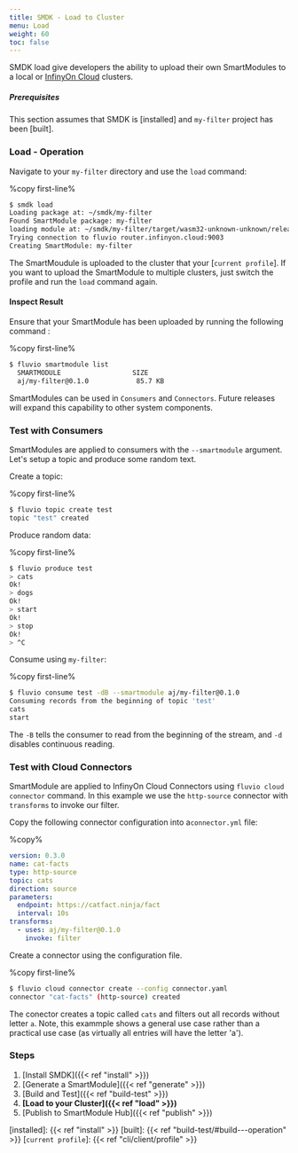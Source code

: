 ```yaml
---
title: SMDK - Load to Cluster
menu: Load
weight: 60
toc: false
---
```


SMDK load give developers the ability to upload their own SmartModules to a local or [InfinyOn Cloud] clusters. 

##### Prerequisites

This section assumes that SMDK is [installed] and `my-filter` project has been [built].

### Load - Operation

Navigate to your `my-filter` directory and use the `load` command:

%copy first-line%
```bash
$ smdk load
Loading package at: ~/smdk/my-filter
Found SmartModule package: my-filter
loading module at: ~/smdk/my-filter/target/wasm32-unknown-unknown/release-lto/my_filter.wasm
Trying connection to fluvio router.infinyon.cloud:9003
Creating SmartModule: my-filter
```

The SmartMoudule is uploaded to the cluster that your [`current profile`]. If you want to upload the SmartModule to multiple clusters, just switch the profile and run the `load` command again.

#### Inspect Result

Ensure that your SmartModule has been uploaded by running the following command :

%copy first-line%
```bash
$ fluvio smartmodule list
  SMARTMODULE                  SIZE     
  aj/my-filter@0.1.0            85.7 KB
```

SmartModules can be used in `Consumers` and `Connectors`. Future releases will expand this capability to other system components.

### Test with Consumers

SmartModules are applied to consumers with the `--smartmodule` argument. Let's setup a topic and produce some random text.

Create a topic:

%copy first-line%
```bash
$ fluvio topic create test
topic "test" created
```

Produce random data:

%copy first-line%
```bash
$ fluvio produce test 
> cats
Ok!
> dogs
Ok!
> start
Ok!
> stop
Ok!
> ^C
```

Consume using `my-filter`:

%copy first-line%
```bash
$ fluvio consume test -dB --smartmodule aj/my-filter@0.1.0
Consuming records from the beginning of topic 'test'
cats
start
```

The `-B` tells the consumer to read from the beginning of the stream, and `-d` disables continuous reading.


### Test with Cloud Connectors

SmartModule are applied to InfinyOn Cloud Connectors using `fluvio cloud connector` command. In this example we use the `http-source` connector with `transforms` to invoke our filter.

Copy the following connector configuration into a`connector.yml` file:

%copy%
```yaml
version: 0.3.0
name: cat-facts
type: http-source
topic: cats
direction: source
parameters:
  endpoint: https://catfact.ninja/fact
  interval: 10s
transforms:
  - uses: aj/my-filter@0.1.0
    invoke: filter
```

Create a connector using the configuration file.

%copy first-line%
```bash
$ fluvio cloud connector create --config connector.yaml
connector "cat-facts" (http-source) created
```

The conector creates a topic called `cats` and filters out all records without letter `a`. Note, this exammple shows a general use case rather than a practical use case (as virtually all entries will have the letter 'a').


### Steps

1. [Install SMDK]({{< ref "install" >}})
2. [Generate a SmartModule]({{< ref "generate" >}})
3. [Build and Test]({{< ref "build-test" >}})
4. **[Load to your Cluster]({{< ref "load" >}})**
5. [Publish to SmartModule Hub]({{< ref "publish" >}})

[InfinyOn Cloud]: https://infinyon.cloud
[installed]: {{< ref "install" >}}
[built]: {{< ref "build-test/#build---operation" >}}
[`current profile`]: {{< ref "cli/client/profile" >}}